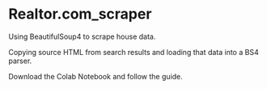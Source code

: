 # Realtor.com_scraper
Using BeautifulSoup4 to scrape house data.

Copying source HTML from search results and loading that data into a BS4 parser.

Download the Colab Notebook and follow the guide.
